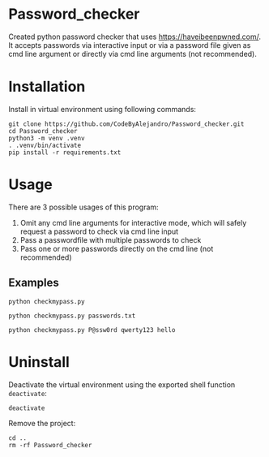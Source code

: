 # Password_checker
Created python password checker that uses https://haveibeenpwned.com/. It accepts passwords via interactive input or via a password file given as cmd line argument or directly via cmd line arguments (not recommended).

# Installation
Install in virtual environment using following commands:
```shell
git clone https://github.com/CodeByAlejandro/Password_checker.git
cd Password_checker
python3 -m venv .venv
. .venv/bin/activate
pip install -r requirements.txt
```
# Usage
There are 3 possible usages of this program:
1. Omit any cmd line arguments for interactive mode, which will safely request a password to check via cmd line input
2. Pass a passwordfile with multiple passwords to check
3. Pass one or more passwords directly on the cmd line (not recommended)

## Examples
```shell
python checkmypass.py
```
```shell
python checkmypass.py passwords.txt
```
```shell
python checkmypass.py P@ssw0rd qwerty123 hello
```

# Uninstall
Deactivate the virtual environment using the exported shell function `deactivate`:
```shell
deactivate
```
Remove the project:
```shell
cd ..
rm -rf Password_checker
```
